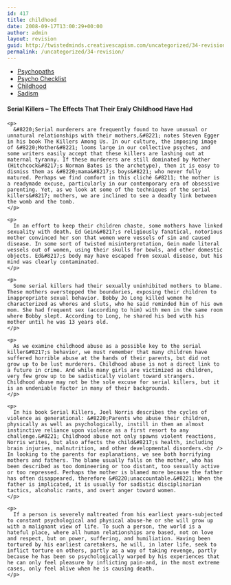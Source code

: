 ```yaml
---
id: 417
title: childhood
date: 2008-09-17T13:00:29+00:00
author: admin
layout: revision
guid: http://twistedminds.creativescapism.com/uncategorized/34-revision/
permalink: /uncategorized/34-revision/
---
```

<p class="dropcap-first">
  <ul id="navlist">
    <li>
      <a href="/psychology/psychopaths/" title="definition of psychopaths and how do they behave">Psychopaths</a>
    </li>
    <li>
      <a href="/psychology/checklist/" title="The Hare psychopathic checklist">Psycho Checklist</a>
    </li>
    <li id="active">
      <a href="/psychology/childhood/" id="current" title="the effects that their early childooh have had">Childhood</a>
    </li>
    <li>
      <a href="/psychology/sadism/" title="serial killers and sexual sadism">Sadism</a>
    </li>
  </ul>
  
  <div class="body">
    <h4>
      Serial Killers &#8211; The Effects That Their Eraly Childhood Have Had
    </h4>
    
    <p>
      &#8220;Serial murderers are frequently found to have unusual or unnatural relationships with their mothers,&#8221; notes Steven Egger in his book The Killers Among Us. In our culture, the imposing image of &#8220;Mother&#8221; looms large in our collective psyches, and some writers easily accept that these killers are lashing out at maternal tyranny. If these murderers are still dominated by Mother (Hitchcock&#8217;s Norman Bates is the archetype), then it is easy to dismiss them as &#8220;mama&#8217;s boys&#8221; who never fully matured. Perhaps we find comfort in this cliché &#8211; the mother is a readymade excuse, particularly in our contemporary era of obsessive parenting. Yet, as we look at some of the techniques of the serial killers&#8217; mothers, we are inclined to see a deadly link between the womb and the tomb.
    </p>
    
    <p>
      In an effort to keep their children chaste, some mothers have linked sexuality with death. Ed Gein&#8217;s religiously fanatical, notorious mother convinced her son that women were vessels of sin and caused disease. In some sort of twisted misinterpretation, Gein made literal vessels out of women, using their skulls for bowls, and other domestic objects. Ed&#8217;s body may have escaped from sexual disease, but his mind was clearly contaminated.
    </p>
    
    <p>
      Some serial killers had their sexually uninhibited mothers to blame. These mothers overstepped the boundaries, exposing their children to inappropriate sexual behavior. Bobby Jo Long killed women he characterized as whores and sluts, who he said reminded him of his own mom. She had frequent sex (according to him) with men in the same room where Bobby slept. According to Long, he shared his bed with his mother until he was 13 years old.
    </p>
    
    <p>
      As we examine childhood abuse as a possible key to the serial killer&#8217;s behavior, we must remember that many children have suffered horrible abuse at the hands of their parents, but did not grow up to be lust murderers. Childhood abuse is not a direct link to a future in crime. And while many girls are victimized as children, very few grow up to be sadistically violent toward strangers. Childhood abuse may not be the sole excuse for serial killers, but it is an undeniable factor in many of their backgrounds.
    </p>
    
    <p>
      In his book Serial Killers, Joel Norris describes the cycles of violence as generational: &#8220;Parents who abuse their children, physically as well as psychologically, instill in them an almost instinctive reliance upon violence as a first resort to any challenge.&#8221; Childhood abuse not only spawns violent reactions, Norris writes, but also affects the child&#8217;s health, including brain injuries, malnutrition, and other developmental disorders.<br /> In looking to the parents for explanations, we see both horrifying mothers and fathers. The blame usually falls on the mother, who has been described as too domineering or too distant, too sexually active or too repressed. Perhaps the mother is blamed more because the father has often disappeared, therefore &#8220;unaccountable.&#8221; When the father is implicated, it is usually for sadistic disciplinarian tactics, alcoholic rants, and overt anger toward women.
    </p>
    
    <p>
      If a person is severely maltreated from his earliest years-subjected to constant psychological and physical abuse-he or she will grow up with a malignant view of life. To such a person, the world is a hateful place, where all human relationships are based, not on love and respect, but on power, suffering, and humiliation. Having been tortured by his earliest caretakers, he will, in later life, seek to inflict torture on others, partly as a way of taking revenge, partly because he has been so psychologically warped by his experiences that he can only feel pleasure by inflicting pain-and, in the most extreme cases, only feel alive when he is causing death.
    </p>